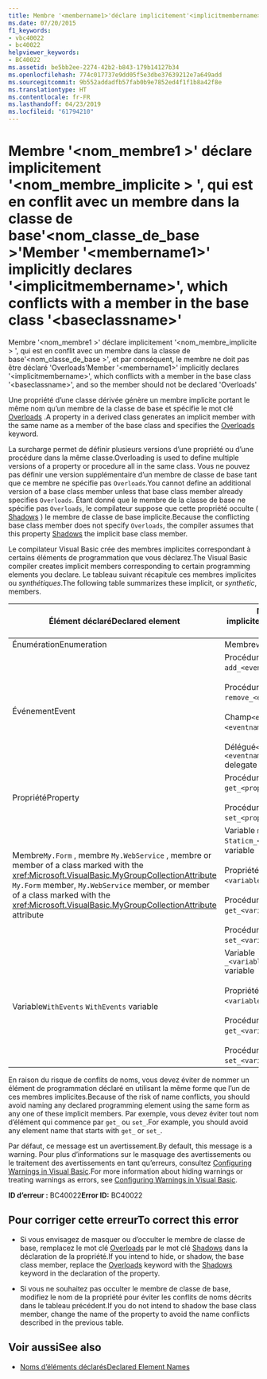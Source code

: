 ```yaml
---
title: Membre '<membername1>'déclare implicitement'<implicitmembername>', qui est en conflit avec un membre dans la classe de base'<baseclassname>'
ms.date: 07/20/2015
f1_keywords:
- vbc40022
- bc40022
helpviewer_keywords:
- BC40022
ms.assetid: be5bb2ee-2274-42b2-b843-179b14127b34
ms.openlocfilehash: 774c017737e9dd05f5e3dbe37639212e7a649add
ms.sourcegitcommit: 9b552addadfb57fab0b9e7852ed4f1f1b8a42f8e
ms.translationtype: HT
ms.contentlocale: fr-FR
ms.lasthandoff: 04/23/2019
ms.locfileid: "61794210"
---
```

# <a name="member-membername1-implicitly-declares-implicitmembername-which-conflicts-with-a-member-in-the-base-class-baseclassname"></a><span data-ttu-id="b1cff-102">Membre '\<nom_membre1 >' déclare implicitement '\<nom_membre_implicite > ', qui est en conflit avec un membre dans la classe de base'\<nom_classe_de_base >'</span><span class="sxs-lookup"><span data-stu-id="b1cff-102">Member '\<membername1>' implicitly declares '\<implicitmembername>', which conflicts with a member in the base class '\<baseclassname>'</span></span>
<span data-ttu-id="b1cff-103">Membre '\<nom_membre1 >' déclare implicitement '\<nom_membre_implicite > ', qui est en conflit avec un membre dans la classe de base'\<nom_classe_de_base >', et par conséquent, le membre ne doit pas être déclaré 'Overloads'</span><span class="sxs-lookup"><span data-stu-id="b1cff-103">Member '\<membername1>' implicitly declares '\<implicitmembername>', which conflicts with a member in the base class '\<baseclassname>', and so the member should not be declared 'Overloads'</span></span>  
  
 <span data-ttu-id="b1cff-104">Une propriété d’une classe dérivée génère un membre implicite portant le même nom qu’un membre de la classe de base et spécifie le mot clé [Overloads](../../visual-basic/language-reference/modifiers/overloads.md) .</span><span class="sxs-lookup"><span data-stu-id="b1cff-104">A property in a derived class generates an implicit member with the same name as a member of the base class and specifies the [Overloads](../../visual-basic/language-reference/modifiers/overloads.md) keyword.</span></span>  
  
 <span data-ttu-id="b1cff-105">La surcharge permet de définir plusieurs versions d’une propriété ou d’une procédure dans la même classe.</span><span class="sxs-lookup"><span data-stu-id="b1cff-105">Overloading is used to define multiple versions of a property or procedure all in the same class.</span></span> <span data-ttu-id="b1cff-106">Vous ne pouvez pas définir une version supplémentaire d’un membre de classe de base tant que ce membre ne spécifie pas `Overloads`.</span><span class="sxs-lookup"><span data-stu-id="b1cff-106">You cannot define an additional version of a base class member unless that base class member already specifies `Overloads`.</span></span> <span data-ttu-id="b1cff-107">Étant donné que le membre de la classe de base ne spécifie pas `Overloads`, le compilateur suppose que cette propriété occulte ( [Shadows](../../visual-basic/language-reference/modifiers/shadows.md) ) le membre de classe de base implicite.</span><span class="sxs-lookup"><span data-stu-id="b1cff-107">Because the conflicting base class member does not specify `Overloads`, the compiler assumes that this property [Shadows](../../visual-basic/language-reference/modifiers/shadows.md) the implicit base class member.</span></span>  
  
 <span data-ttu-id="b1cff-108">Le compilateur Visual Basic crée des membres implicites correspondant à certains éléments de programmation que vous déclarez.</span><span class="sxs-lookup"><span data-stu-id="b1cff-108">The Visual Basic compiler creates implicit members corresponding to certain programming elements you declare.</span></span> <span data-ttu-id="b1cff-109">Le tableau suivant récapitule ces membres implicites ou *synthétiques*.</span><span class="sxs-lookup"><span data-stu-id="b1cff-109">The following table summarizes these implicit, or *synthetic*, members.</span></span>  
  
|<span data-ttu-id="b1cff-110">Élément déclaré</span><span class="sxs-lookup"><span data-stu-id="b1cff-110">Declared element</span></span>|<span data-ttu-id="b1cff-111">Membres créés implicitement</span><span class="sxs-lookup"><span data-stu-id="b1cff-111">Implicitly created members</span></span>|  
|----------------------|--------------------------------|  
|<span data-ttu-id="b1cff-112">Énumération</span><span class="sxs-lookup"><span data-stu-id="b1cff-112">Enumeration</span></span>|<span data-ttu-id="b1cff-113">Membre`value__` </span><span class="sxs-lookup"><span data-stu-id="b1cff-113">`value__` member</span></span>|  
|<span data-ttu-id="b1cff-114">Événement</span><span class="sxs-lookup"><span data-stu-id="b1cff-114">Event</span></span>|<span data-ttu-id="b1cff-115">Procédure`add_<eventname>` </span><span class="sxs-lookup"><span data-stu-id="b1cff-115">`add_<eventname>` procedure</span></span><br /><br /> <span data-ttu-id="b1cff-116">Procédure`remove_<eventname>` </span><span class="sxs-lookup"><span data-stu-id="b1cff-116">`remove_<eventname>` procedure</span></span><br /><br /> <span data-ttu-id="b1cff-117">Champ`<eventname>Event` </span><span class="sxs-lookup"><span data-stu-id="b1cff-117">`<eventname>Event` field</span></span><br /><br /> <span data-ttu-id="b1cff-118">Délégué`<eventname>EventHandler` </span><span class="sxs-lookup"><span data-stu-id="b1cff-118">`<eventname>EventHandler` delegate</span></span>|  
|<span data-ttu-id="b1cff-119">Propriété</span><span class="sxs-lookup"><span data-stu-id="b1cff-119">Property</span></span>|<span data-ttu-id="b1cff-120">Procédure`get_<propertyname>` </span><span class="sxs-lookup"><span data-stu-id="b1cff-120">`get_<propertyname>` procedure</span></span><br /><br /> <span data-ttu-id="b1cff-121">Procédure`set_<propertyname>` </span><span class="sxs-lookup"><span data-stu-id="b1cff-121">`set_<propertyname>` procedure</span></span>|  
|<span data-ttu-id="b1cff-122">Membre`My.Form` , membre `My.WebService` , membre or member of a class marked with the <xref:Microsoft.VisualBasic.MyGroupCollectionAttribute> </span><span class="sxs-lookup"><span data-stu-id="b1cff-122">`My.Form` member, `My.WebService` member, or member of a class marked with the <xref:Microsoft.VisualBasic.MyGroupCollectionAttribute> attribute</span></span>|<span data-ttu-id="b1cff-123">Variable `m_<variablename>` `Static`</span><span class="sxs-lookup"><span data-stu-id="b1cff-123">`m_<variablename>` `Static` variable</span></span><br /><br /> <span data-ttu-id="b1cff-124">Propriété`<variablename>` </span><span class="sxs-lookup"><span data-stu-id="b1cff-124">`<variablename>` property</span></span><br /><br /> <span data-ttu-id="b1cff-125">Procédure`get_<variablename>` </span><span class="sxs-lookup"><span data-stu-id="b1cff-125">`get_<variablename>` procedure</span></span><br /><br /> <span data-ttu-id="b1cff-126">Procédure`set_<variablename>` </span><span class="sxs-lookup"><span data-stu-id="b1cff-126">`set_<variablename>` procedure</span></span>|  
|<span data-ttu-id="b1cff-127">Variable`WithEvents` </span><span class="sxs-lookup"><span data-stu-id="b1cff-127">`WithEvents` variable</span></span>|<span data-ttu-id="b1cff-128">Variable `_<variablename>`</span><span class="sxs-lookup"><span data-stu-id="b1cff-128">`_<variablename>` variable</span></span><br /><br /> <span data-ttu-id="b1cff-129">Propriété `<variablename>`</span><span class="sxs-lookup"><span data-stu-id="b1cff-129">`<variablename>` property</span></span><br /><br /> <span data-ttu-id="b1cff-130">Procédure`get_<variablename>` </span><span class="sxs-lookup"><span data-stu-id="b1cff-130">`get_<variablename>` procedure</span></span><br /><br /> <span data-ttu-id="b1cff-131">Procédure`set_<variablename>` </span><span class="sxs-lookup"><span data-stu-id="b1cff-131">`set_<variablename>` procedure</span></span>|  
  
 <span data-ttu-id="b1cff-132">En raison du risque de conflits de noms, vous devez éviter de nommer un élément de programmation déclaré en utilisant la même forme que l’un de ces membres implicites.</span><span class="sxs-lookup"><span data-stu-id="b1cff-132">Because of the risk of name conflicts, you should avoid naming any declared programming element using the same form as any one of these implicit members.</span></span> <span data-ttu-id="b1cff-133">Par exemple, vous devez éviter tout nom d’élément qui commence par `get_` ou `set_`.</span><span class="sxs-lookup"><span data-stu-id="b1cff-133">For example, you should avoid any element name that starts with `get_` or `set_`.</span></span>  
  
 <span data-ttu-id="b1cff-134">Par défaut, ce message est un avertissement.</span><span class="sxs-lookup"><span data-stu-id="b1cff-134">By default, this message is a warning.</span></span> <span data-ttu-id="b1cff-135">Pour plus d’informations sur le masquage des avertissements ou le traitement des avertissements en tant qu’erreurs, consultez [Configuring Warnings in Visual Basic](/visualstudio/ide/configuring-warnings-in-visual-basic).</span><span class="sxs-lookup"><span data-stu-id="b1cff-135">For more information about hiding warnings or treating warnings as errors, see [Configuring Warnings in Visual Basic](/visualstudio/ide/configuring-warnings-in-visual-basic).</span></span>  
  
 <span data-ttu-id="b1cff-136">**ID d’erreur :** BC40022</span><span class="sxs-lookup"><span data-stu-id="b1cff-136">**Error ID:** BC40022</span></span>  
  
## <a name="to-correct-this-error"></a><span data-ttu-id="b1cff-137">Pour corriger cette erreur</span><span class="sxs-lookup"><span data-stu-id="b1cff-137">To correct this error</span></span>  
  
- <span data-ttu-id="b1cff-138">Si vous envisagez de masquer ou d’occulter le membre de classe de base, remplacez le mot clé [Overloads](../../visual-basic/language-reference/modifiers/overloads.md) par le mot clé [Shadows](../../visual-basic/language-reference/modifiers/shadows.md) dans la déclaration de la propriété.</span><span class="sxs-lookup"><span data-stu-id="b1cff-138">If you intend to hide, or shadow, the base class member, replace the [Overloads](../../visual-basic/language-reference/modifiers/overloads.md) keyword with the [Shadows](../../visual-basic/language-reference/modifiers/shadows.md) keyword in the declaration of the property.</span></span>  
  
- <span data-ttu-id="b1cff-139">Si vous ne souhaitez pas occulter le membre de classe de base, modifiez le nom de la propriété pour éviter les conflits de noms décrits dans le tableau précédent.</span><span class="sxs-lookup"><span data-stu-id="b1cff-139">If you do not intend to shadow the base class member, change the name of the property to avoid the name conflicts described in the previous table.</span></span>  
  
## <a name="see-also"></a><span data-ttu-id="b1cff-140">Voir aussi</span><span class="sxs-lookup"><span data-stu-id="b1cff-140">See also</span></span>

- [<span data-ttu-id="b1cff-141">Noms d’éléments déclarés</span><span class="sxs-lookup"><span data-stu-id="b1cff-141">Declared Element Names</span></span>](../../visual-basic/programming-guide/language-features/declared-elements/declared-element-names.md)
